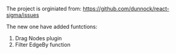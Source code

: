The project is orginiated from:
https://github.com/dunnock/react-sigma/issues

The new one have added funtctions:
1. Drag Nodes plugin
2. Filter EdgeBy function

